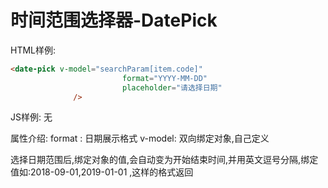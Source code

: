 # 时间范围选择器-DatePick

HTML样例:

```html
<date-pick v-model="searchParam[item.code]"
                         format="YYYY-MM-DD"
                         placeholder="请选择日期"
              />
```

JS样例:
无


属性介绍:
format : 日期展示格式
v-model: 双向绑定对象,自己定义

选择日期范围后,绑定对象的值,会自动变为开始结束时间,并用英文逗号分隔,绑定值如:2018-09-01,2019-01-01 ,这样的格式返回